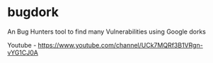 # bugdork
An Bug Hunters tool to find many Vulnerabilities using Google dorks

Youtube - https://www.youtube.com/channel/UCk7MQRf3B1VRgn-vYG1CJ0A
